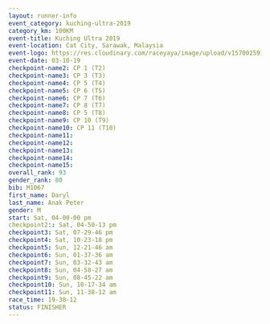 ```yaml
---
layout: runner-info 
event_category: kuching-ultra-2019 
category_km: 100KM 
event-title: Kuching Ultra 2019
event-location: Cat City, Sarawak, Malaysia 
event-logo: https://res.cloudinary.com/raceyaya/image/upload/v1570025915/logo/kuching_ultra_jsvtue.jpg 
event-date: 03-10-19 
checkpoint-name2: CP 1 (T2) 
checkpoint-name3: CP 3 (T3) 
checkpoint-name4: CP 5 (T4) 
checkpoint-name5: CP 6 (T5) 
checkpoint-name6: CP 7 (T6) 
checkpoint-name7: CP 8 (T7) 
checkpoint-name8: CP 5 (T8) 
checkpoint-name9: CP 10 (T9) 
checkpoint-name10: CP 11 (T10) 
checkpoint-name11:  
checkpoint-name12: 
checkpoint-name13: 
checkpoint-name14: 
checkpoint-name15: 
overall_rank: 93
gender_rank: 80
bib: M1067
first_name: Daryl
last_name: Anak Peter
gender: M
start: Sat, 04-00-00 pm
checkpoint2:: Sat, 04-50-13 pm
checkpoint3: Sat, 07-29-46 pm
checkpoint4: Sat, 10-23-18 pm
checkpoint5: Sun, 12-21-46 am
checkpoint6: Sun, 01-37-36 am
checkpoint7: Sun, 03-32-43 am
checkpoint8: Sun, 04-58-27 am
checkpoint9: Sun, 08-45-22 am
checkpoint10: Sun, 10-17-34 am
checkpoint11: Sun, 11-38-12 am
race_time: 19-38-12
status: FINISHER
---
```

